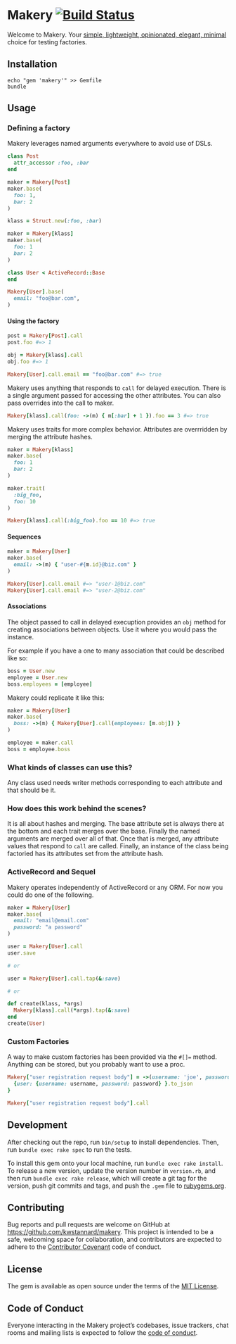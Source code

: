 # Makery [![Build Status](https://travis-ci.org/kwstannard/makery.svg?branch=master)](https://travis-ci.org/kwstannard/makery)

Welcome to Makery. Your [simple, lightweight, opinionated, elegant, minimal](https://programmingisterrible.com/post/65781074112/devils-dictionary-of-programming)
choice for testing factories.

## Installation

```shell
echo "gem 'makery'" >> Gemfile
bundle
```

## Usage

### Defining a factory

Makery leverages named arguments everywhere to avoid use of DSLs.

```ruby
class Post
  attr_accessor :foo, :bar
end

maker = Makery[Post]
maker.base(
  foo: 1,
  bar: 2
)
```

```ruby
klass = Struct.new(:foo, :bar)

maker = Makery[klass]
maker.base(
  foo: 1
  bar: 2
)
```

```ruby
class User < ActiveRecord::Base
end

Makery[User].base(
  email: "foo@bar.com",
)
```

#### Using the factory

```ruby
post = Makery[Post].call
post.foo #=> 1

obj = Makery[klass].call
obj.foo #=> 1

Makery[User].call.email == "foo@bar.com" #=> true
```

Makery uses anything that responds to `call` for delayed execution. There is a
single argument passed for accessing the other attributes. You can also pass
overrides into the call to maker.

```ruby
Makery[klass].call(foo: ->(m) { m[:bar] + 1 }).foo == 3 #=> true
```

Makery uses traits for more complex behavior. Attributes are overrridden by
merging the attribute hashes.

```ruby
maker = Makery[klass]
maker.base(
  foo: 1
  bar: 2
)

maker.trait(
  :big_foo,
  foo: 10
)

Makery[klass].call(:big_foo).foo == 10 #=> true
```

#### Sequences

```ruby
maker = Makery[User]
maker.base(
  email: ->(m) { "user-#{m.id}@biz.com" }
)

Makery[User].call.email #=> "user-1@biz.com"
Makery[User].call.email #=> "user-2@biz.com"
```

#### Associations

The object passed to call in delayed execuption provides an `obj` method for creating
associations between objects. Use it where you would pass the instance.

For example if you have a one to many association that could be described like so:

```ruby
boss = User.new
employee = User.new
boss.employees = [employee]
```

Makery could replicate it like this:

```ruby
maker = Makery[User]
maker.base(
  boss: ->(m) { Makery[User].call(employees: [m.obj]) }
)

employee = maker.call
boss = employee.boss
```

### What kinds of classes can use this?

Any class used needs writer methods corresponding to each attribute and that should be it.

### How does this work behind the scenes?

It is all about hashes and merging. The base attribute set is always there at the bottom and
each trait merges over the base. Finally the named arguments are merged over all of that. Once
that is merged, any attribute values that respond to `call` are called. Finally, an instance
of the class being factoried has its attributes set from the attribute hash.

### ActiveRecord and Sequel

Makery operates independently of ActiveRecord or any ORM. For now you could do one of the
following.

```ruby
maker = Makery[User]
maker.base(
  email: "email@email.com"
  password: "a password"
)

user = Makery[User].call
user.save

# or

user = Makery[User].call.tap(&:save)

# or

def create(klass, *args)
  Makery[klass].call(*args).tap(&:save)
end
create(User)
```

### Custom Factories

A way to make custom factories has been provided via the `#[]=` method. Anything can be stored,
but you probably want to use a proc.

```ruby
Makery["user registration request body"] = ->(username: 'joe', password: '1234') {
  {user: {username: username, password: password} }.to_json
}

Makery["user registration request body"].call
```

## Development

After checking out the repo, run `bin/setup` to install dependencies. Then, run `bundle exec rake spec` to run the tests.

To install this gem onto your local machine, run `bundle exec rake install`. To release a new version, update the version number in `version.rb`, and then run `bundle exec rake release`, which will create a git tag for the version, push git commits and tags, and push the `.gem` file to [rubygems.org](https://rubygems.org).

## Contributing

Bug reports and pull requests are welcome on GitHub at https://github.com/kwstannard/makery. This project is intended to be a safe, welcoming space for collaboration, and contributors are expected to adhere to the [Contributor Covenant](http://contributor-covenant.org) code of conduct.

## License

The gem is available as open source under the terms of the [MIT License](https://opensource.org/licenses/MIT).

## Code of Conduct

Everyone interacting in the Makery project’s codebases, issue trackers, chat rooms and mailing lists is expected to follow the [code of conduct](https://github.com/kwstannard/makery/blob/master/CODE_OF_CONDUCT.md).
